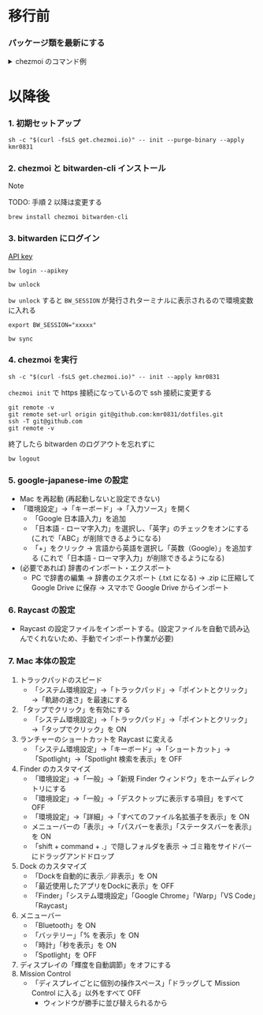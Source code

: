 # 移行前

### パッケージ類を最新にする

<details>

<summary>chezmoi のコマンド例</summary>

```diff
~  % chezmoi cd
~/.local/share/chezmoi (main) % code .

***VS Code でファイルを直接編集する & commit***

// diff が確認できる
~/.local/share/chezmoi (main) % chezmoi diff
? Master password: [hidden]
diff --git a/Brewfile b/Brewfile
index 35cad64a7b8de69a95dffe4c66ac53e85a51217c..2488f4f4632585f05963c14cbf4a7136ddfccc30 100644
--- a/Brewfile
+++ b/Brewfile
@@ -5,6 +5,8 @@ brew "bitwarden-cli"
 brew "chezmoi"
 brew "git"
 brew "colima"
+brew "docker"
+brew "docker-compose"
 brew "jq"
 brew "yq"
 brew "ghq"

// local にも反映する
~/.local/share/chezmoi +(main) % chezmoi apply

~/.local/share/chezmoi (main) % git push
```

</details>

# 以降後

### 1. 初期セットアップ

```
sh -c "$(curl -fsLS get.chezmoi.io)" -- init --purge-binary --apply kmr0831
```

### 2. chezmoi と bitwarden-cli インストール

> [!NOTE]
> TODO: 手順 2 以降は変更する

```
brew install chezmoi bitwarden-cli
```

### 3. bitwarden にログイン

[API key](https://bitwarden.com/ja-jp/help/personal-api-key/)

```
bw login --apikey
```

```
bw unlock
```

`bw unlock` すると `BW_SESSION` が発行されターミナルに表示されるので環境変数に入れる

```
export BW_SESSION="xxxxx"
```

```
bw sync
```

### 4. chezmoi を実行

```
sh -c "$(curl -fsLS get.chezmoi.io)" -- init --apply kmr0831
```

`chezmoi init` で https 接続になっているので ssh 接続に変更する

```
git remote -v
git remote set-url origin git@github.com:kmr0831/dotfiles.git
ssh -T git@github.com
git remote -v
```

終了したら bitwarden のログアウトを忘れずに

```
bw logout
```

### 5. google-japanese-ime の設定

- Mac を再起動 (再起動しないと設定できない)
- 「環境設定」→「キーボード」→「入力ソース」を開く
  - 「Google 日本語入力」を追加
  - 「日本語 - ローマ字入力」を選択し、「英字」のチェックをオンにする (これで「ABC」が削除できるようになる)
  - 「+」をクリック → 言語から英語を選択し「英数（Google）」を追加する (これで「日本語 - ローマ字入力」が削除できるようになる)
- (必要であれば) 辞書のインポート・エクスポート
  - PC で辞書の編集 → 辞書のエクスポート (.txt になる) → .zip に圧縮して Google Drive に保存 → スマホで Google Drive からインポート

### 6. Raycast の設定

- Raycast の設定ファイルをインポートする。(設定ファイルを自動で読み込んでくれないため、手動でインポート作業が必要)

### 7. Mac 本体の設定

1. トラックパッドのスピード
    - 「システム環境設定」→「トラックパッド」→「ポイントとクリック」→「軌跡の速さ」を最速にする
2. 「タップでクリック」を有効にする
    - 「システム環境設定」→「トラックパッド」→「ポイントとクリック」→「タップでクリック」を ON
3. ランチャーのショートカットを Raycast に変える
    - 「システム環境設定」→「キーボード」→「ショートカット」→「Spotlight」→「Spotlight 検索を表示」を OFF
4. Finder のカスタマイズ
    - 「環境設定」→「一般」→「新規 Finder ウィンドウ」をホームディレクトリにする
    - 「環境設定」→「一般」→「デスクトップに表示する項目」をすべて OFF
    - 「環境設定」→「詳細」→「すべてのファイル名拡張子を表示」を ON
    - メニューバーの「表示」→「パスバーを表示」「ステータスバーを表示」を ON
    - 「shift + command + .」で隠しフォルダを表示 → ゴミ箱をサイドバーにドラッグアンドドロップ
5. Dock のカスタマイズ
    - 「Dockを自動的に表示／非表示」を ON
    - 「最近使用したアプリをDockに表示」を OFF
    - 「Finder」「システム環境設定」「Google Chrome」「Warp」「VS Code」「Raycast」
6. メニューバー
    - 「Bluetooth」を ON
    - 「バッテリー」「% を表示」を ON
    - 「時計」「秒を表示」を ON
    - 「Spotlight」を OFF
7. ディスプレイの「輝度を自動調節」をオフにする
8. Mission Control
    - 「ディスプレイごとに個別の操作スペース」「ドラッグして Mission Control に入る」以外をすべて OFF
      - ウィンドウが勝手に並び替えられるから
